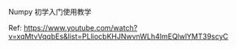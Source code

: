 Numpy 初学入门使用教学

Ref: https://www.youtube.com/watch?v=xqMtvVqqbEs&list=PLliocbKHJNwvnWLh4ImEQlwlYMT39scyC